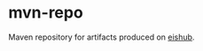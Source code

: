 mvn-repo
========

Maven repository for artifacts produced on [eishub](https://github.com/eishub/).
